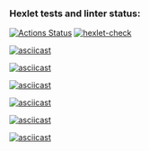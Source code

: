### Hexlet tests and linter status:
[![Actions Status](https://github.com/Balamyt89/frontend-project-lvl1/workflows/hexlet-check/badge.svg)](https://github.com/Balamyt89/frontend-project-lvl1/actions)
[![hexlet-check](https://github.com/Balamyt89/frontend-project-lvl1/actions/workflows/hexlet-check.yml/badge.svg)](https://github.com/Balamyt89/frontend-project-lvl1/actions/workflows/hexlet-check.yml)

[![asciicast](https://asciinema.org/a/l2fmtncsxwTw4CelOqNdXHH3f.svg)](https://asciinema.org/a/l2fmtncsxwTw4CelOqNdXHH3f)

[![asciicast](https://asciinema.org/a/82L1cNh8nUGw6bnEZuHyJxP1e.svg)](https://asciinema.org/a/82L1cNh8nUGw6bnEZuHyJxP1e)

[![asciicast](https://asciinema.org/a/8sdnngzULdLnDTHgIUag1XZir.svg)](https://asciinema.org/a/8sdnngzULdLnDTHgIUag1XZir)

[![asciicast](https://asciinema.org/a/jHhDFbBBk2PRPn3M4P6r7ibBm.svg)](https://asciinema.org/a/jHhDFbBBk2PRPn3M4P6r7ibBm)

[![asciicast](https://asciinema.org/a/0QS3ZNn0ABu4myimN8y33myVp.svg)](https://asciinema.org/a/0QS3ZNn0ABu4myimN8y33myVp)

[![asciicast](https://asciinema.org/a/UBUGR9hlpAkJHcQQT36wlmRJD.svg)](https://asciinema.org/a/UBUGR9hlpAkJHcQQT36wlmRJD)
